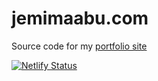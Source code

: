 # jemimaabu.com
Source code for my [portfolio site](https://www.jemimaabu.com)

[![Netlify Status](https://api.netlify.com/api/v1/badges/7805a2dc-c2b7-4d96-85e5-ea8956db88e0/deploy-status)](https://app.netlify.com/sites/jemimaabu/deploys)

